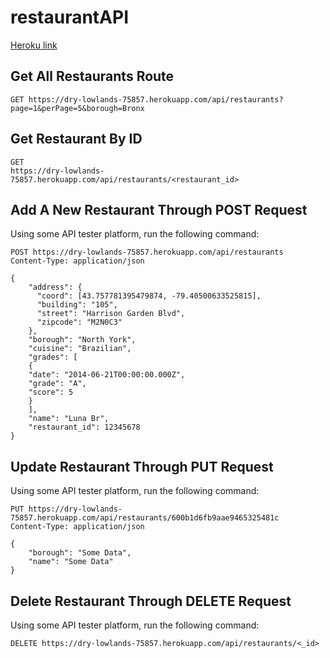 # restaurantAPI

[Heroku link](https://dry-lowlands-75857.herokuapp.com/)

## Get All Restaurants Route

```http
GET https://dry-lowlands-75857.herokuapp.com/api/restaurants?page=1&perPage=5&borough=Bronx
```


## Get Restaurant By ID
```http
GET 
https://dry-lowlands-75857.herokuapp.com/api/restaurants/<restaurant_id>
```

## Add A New Restaurant Through POST Request

Using some API tester platform, run the following command:

```http
POST https://dry-lowlands-75857.herokuapp.com/api/restaurants
Content-Type: application/json

{
​    "address": {
​      "coord": [43.757781395479874, -79.40500633525815],
​      "building": "105",
​      "street": "Harrison Garden Blvd",
​      "zipcode": "M2N0C3"
​    },
​    "borough": "North York",
​    "cuisine": "Brazilian",
​    "grades": [
​    {
​    "date": "2014-06-21T00:00:00.000Z",
​    "grade": "A",
​    "score": 5
​    }
​    ],
​    "name": "Luna Br",
​    "restaurant_id": 12345678
}
```



## Update Restaurant Through PUT Request

Using some API tester platform, run the following command:

``` http
PUT https://dry-lowlands-75857.herokuapp.com/api/restaurants/600b1d6fb9aae9465325481c
Content-Type: application/json

{
    "borough": "Some Data",
    "name": "Some Data"
}
```



## Delete Restaurant Through DELETE Request

Using some API tester platform, run the following command:

``` http
DELETE https://dry-lowlands-75857.herokuapp.com/api/restaurants/<_id>
```





